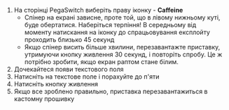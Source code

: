1. На сторінці PegaSwitch виберіть праву іконку - **Caffeine**
	* Спінер на екрані зависне, проте той, що в лівому нижньому куті, буде обертатися. Наберіться терпіння! В середньому від моменту натискання на іконку до спрацьовування експлойту проходить близько 45 секунд
	* Якщо спінер висить більше хвилини, перезавантажте приставку, утримуючи кнопку живлення 30 секунд, і повторіть спробу. Це ж потрібно зробити, якщо екран раптом стане білим.
1. Дочекайтеся появи текстового поля
1. Натисніть на текстове поле і порахуйте до п'яти
1. Натисніть кнопку живлення
1. Якщо все зроблено правильно, приставка перезавантажиться в кастомну прошивку
